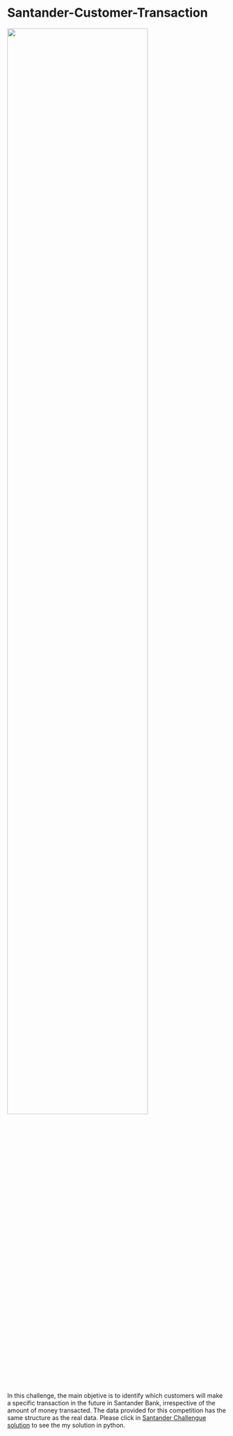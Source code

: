 # Santander-Customer-Transaction

<img src="https://storage.googleapis.com/kaggle-competitions/kaggle/4986/media/santander_custsat_red.png" height="80%" width="80%"/>


In this challenge, the main objetive is to identify which customers will make a specific transaction in the future in Santander Bank, irrespective of the amount of money transacted. The data provided for this competition has the same structure as the real data. Please click in [Santander Challengue solution](https://github.com/diego-renato/Santander-Customer-Transaction-Competition/blob/master/santander-customer-transaction-prediction%20.ipynb) to see the my solution in python. 



